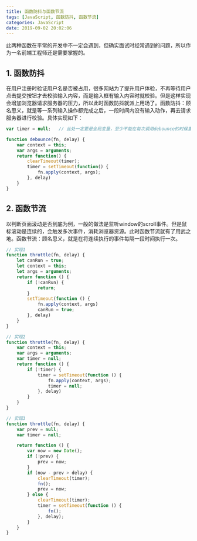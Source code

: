 ```yaml
---
title: 函数防抖与函数节流
tags: [JavaScript, 函数防抖, 函数节流]
categories: JavaScript
date: 2019-09-02 20:02:06
---
```


此两种函数在平常的开发中不一定会遇到，但确实面试时经常遇到的问题，所以作为一名前端工程师还是需要掌握的。

## 1. 函数防抖

在用户注册时验证用户名是否被占用，很多网站为了提升用户体验，不再等待用户点击提交按钮才去校验输入内容，而是输入框有输入内容时就校验。但是这样实现会增加浏览器请求服务器的压力，所以此时函数防抖就派上用场了。函数防抖：顾名思义，就是等一系列输入操作都完成之后，一段时间内没有输入动作，再去请求服务器进行校验。具体实现如下：

```javascript
var timer = null;   // 此处一定要是全局变量，至少不能在每次调用debounce的时候重新声明

function debounce(fn, delay) {
    var context = this;
    var args = arguments;
    return function() {
        clearTimeout(timer);
        timer = setTimeout(function() {
            fn.apply(context, args);
        }, delay)
    }
}
```

## 2. 函数节流

以判断页面滚动是否到底为例，一般的做法是监听window的scroll事件。但是鼠标滚动是连续的，会触发多次事件，消耗浏览器资源。此时函数节流就有了用武之地。函数节流：顾名思义，就是在将连续执行的事件每隔一段时间执行一次。

```javascript
// 实现1
function throttle(fn, delay) {
    let canRun = true;
    let context = this;
    let args = arguments;
    return function () {
        if (!canRun) {
            return;
        }
        setTimeout(function () {
            fn.apply(context, args)
            canRun = true;
        }, delay)
    }
}
```
```javascript
// 实现2
function throttle(fn, delay) {
    var context = this;
    var args = arguments;
    var timer = null;
    return function () {
        if (!timer) {
            timer = setTimeout(function () {
                fn.apply(context, args);
                timer = null;
            }, delay)
        }
    }
}
```
```javascript
// 实现3
function throttle(fn, delay) {
    var prev = null;
    var timer = null;

    return function () {
        var now = new Date();
        if (!prev) {
            prev = now;
        }
        if (now - prev > delay) {
            clearTimeout(timer);
            fn();
            prev = now;
        } else {
            clearTimeout(timer);
            timer = setTimeout(function () {
                fn();
            }, delay);
        }
    }
}
```

<!-- more -->
